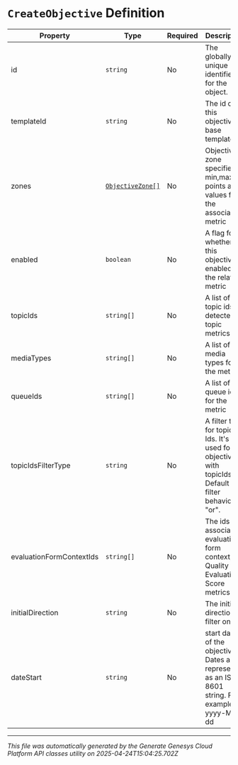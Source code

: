 # `CreateObjective` Definition

| Property | Type | Required | Description |
|----------|------|----------|-------------|
| id | `string` | No | The globally unique identifier for the object. |
| templateId | `string` | No | The id of this objective's base template |
| zones | [`ObjectiveZone[]`](objectivezone-definition.md) | No | Objective zone specifies min,max points and values for the associated metric |
| enabled | `boolean` | No | A flag for whether this objective is enabled for the related metric |
| topicIds | `string[]` | No | A list of topic ids for detected topic metrics |
| mediaTypes | `string[]` | No | A list of media types for the metric |
| queueIds | `string[]` | No | A list of queue ids for the metric |
| topicIdsFilterType | `string` | No | A filter type for topic Ids. It's only used for objectives with topicIds. Default filter behavior is "or". |
| evaluationFormContextIds | `string[]` | No | The ids of associated evaluation form context, for Quality Evaluation Score metrics |
| initialDirection | `string` | No | The initial direction to filter on |
| dateStart | `string` | No | start date of the objective. Dates are represented as an ISO-8601 string. For example: yyyy-MM-dd |

---

*This file was automatically generated by the Generate Genesys Cloud Platform API classes utility on 2025-04-24T15:04:25.702Z*